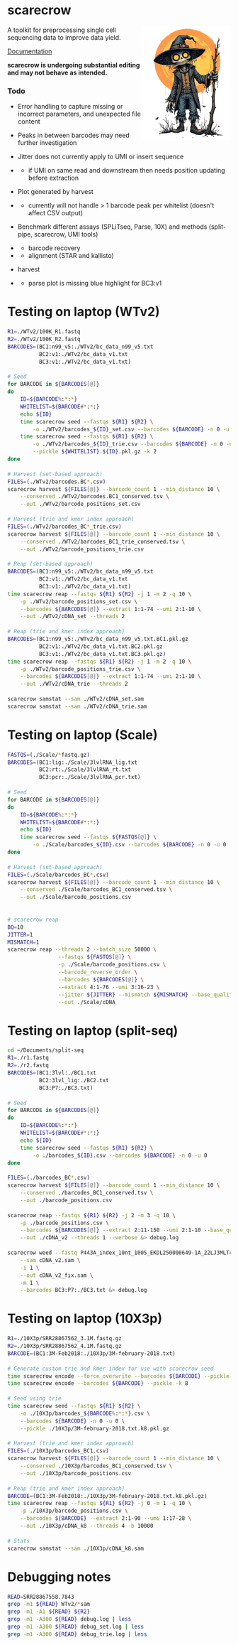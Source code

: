 # scarecrow

<img style="float:right;width:200px;" src="./img/scarecrow.png" alt="scarecrow"/>

A toolkit for preprocessing single cell sequencing data to improve data yield.

[Documentation](docs/root.md)

**scarecrow is undergoing substantial editing and may not behave as intended.**

### Todo

* Error handling to capture missing or incorrect parameters, and unexpected file content
* Peaks in between barcodes may need further investigation
* Jitter does not currently apply to UMI or insert sequence
*   - if UMI on same read and downstream then needs position updating before extraction
* Plot generated by harvest 
*   - currently will not handle > 1 barcode peak per whitelist (doesn't affect CSV output)
* Benchmark different assays (SPLiTseq, Parse, 10X) and methods (split-pipe, scarecrow, UMI tools)
*   - barcode recovery
*   - alignment (STAR and kallisto)

* harvest
*   - parse plot is missing blue highlight for BC3:v1

# Testing on laptop (WTv2)
```bash
R1=./WTv2/100K_R1.fastq
R2=./WTv2/100K_R2.fastq
BARCODES=(BC1:n99_v5:./WTv2/bc_data_n99_v5.txt
          BC2:v1:./WTv2/bc_data_v1.txt
          BC3:v1:./WTv2/bc_data_v1.txt)

# Seed
for BARCODE in ${BARCODES[@]}
do
    ID=${BARCODE%:*:*}
    WHITELIST=${BARCODE#*:*:}
    echo ${ID}
    time scarecrow seed --fastqs ${R1} ${R2} \
        -o ./WTv2/barcodes_${ID}_set.csv --barcodes ${BARCODE} -n 0 -u 0
    time scarecrow seed --fastqs ${R1} ${R2} \
        -o ./WTv2/barcodes_${ID}_trie.csv --barcodes ${BARCODE} -n 0 -u 0 \
        --pickle ${WHITELIST}.${ID}.pkl.gz -k 2
done

# Harvest (set-based approach)
FILES=(./WTv2/barcodes.BC*.csv)
scarecrow harvest ${FILES[@]} --barcode_count 1 --min_distance 10 \
    --conserved ./WTv2/barcodes.BC1_conserved.tsv \
    --out ./WTv2/barcode_positions_set.csv

# Harvest (trie and kmer index approach)
FILES=(./WTv2/barcodes_BC*_trie.csv)
scarecrow harvest ${FILES[@]} --barcode_count 1 --min_distance 10 \
    --conserved ./WTv2/barcodes_BC1_trie_conserved.tsv \
    --out ./WTv2/barcode_positions_trie.csv

# Reap (set-based approach)
BARCODES=(BC1:n99_v5:./WTv2/bc_data_n99_v5.txt
          BC2:v1:./WTv2/bc_data_v1.txt
          BC3:v1:./WTv2/bc_data_v1.txt)
time scarecrow reap --fastqs ${R1} ${R2} -j 1 -m 2 -q 10 \
    -p ./WTv2/barcode_positions_set.csv \
    --barcodes ${BARCODES[@]} --extract 1:1-74 --umi 2:1-10 \
    --out ./WTv2/cDNA_set --threads 2

# Reap (trie and kmer index approach)
BARCODES=(BC1:n99_v5:./WTv2/bc_data_n99_v5.txt.BC1.pkl.gz
          BC2:v1:./WTv2/bc_data_v1.txt.BC2.pkl.gz
          BC3:v1:./WTv2/bc_data_v1.txt.BC3.pkl.gz)
time scarecrow reap --fastqs ${R1} ${R2} -j 1 -m 2 -q 10 \
    -p ./WTv2/barcode_positions_trie.csv \
    --barcodes ${BARCODES[@]} --extract 1:1-74 --umi 2:1-10 \
    --out ./WTv2/cDNA_trie --threads 2

scarecrow samstat --sam ./WTv2/cDNA_set.sam
scarecrow samstat --sam ./WTv2/cDNA_trie.sam

```


# Testing on laptop (Scale)
```bash
FASTQS=(./Scale/*fastq.gz)
BARCODES=(BC1:lig:./Scale/3lvlRNA_lig.txt
          BC2:rt:./Scale/3lvlRNA_rt.txt
          BC3:pcr:./Scale/3lvlRNA_pcr.txt)

# Seed
for BARCODE in ${BARCODES[@]}
do
    ID=${BARCODE%:*:*}
    WHITELIST=${BARCODE#*:*:}
    echo ${ID}
    time scarecrow seed --fastqs ${FASTQS[@]} \
        -o ./Scale/barcodes_${ID}.csv --barcodes ${BARCODE} -n 0 -u 0
done

# Harvest (set-based approach)
FILES=(./Scale/barcodes_BC*.csv)
scarecrow harvest ${FILES[@]} --barcode_count 1 --min_distance 10 \
    --conserved ./Scale/barcodes_BC1_conserved.tsv \
    --out ./Scale/barcode_positions.csv


# scarecrow reap
BQ=10
JITTER=1
MISMATCH=1
scarecrow reap --threads 2 --batch_size 50000 \
                --fastqs ${FASTQS[@]} \
                -p ./Scale/barcode_positions.csv \
                --barcode_reverse_order \
                --barcodes ${BARCODES[@]} \
                --extract 4:1-76 --umi 3:16-23 \
                --jitter ${JITTER} --mismatch ${MISMATCH} --base_quality ${BQ} \
                --out ./Scale/cDNA
```


# Testing on laptop (split-seq)
```bash
cd ~/Documents/split-seq
R1=./r1.fastq
R2=./r2.fastq
BARCODES=(BC1:3lvl:./BC1.txt
          BC2:3lvl_lig:./BC2.txt
          BC3:P7:./BC3.txt)

# Seed
for BARCODE in ${BARCODES[@]}
do
    ID=${BARCODE%:*:*}
    WHITELIST=${BARCODE#*:*:}
    echo ${ID}
    time scarecrow seed --fastqs ${R1} ${R2} \
        -o ./barcodes_${ID}.csv --barcodes ${BARCODE} -n 0 -u 0
done

FILES=(./barcodes_BC*.csv)
scarecrow harvest ${FILES[@]} --barcode_count 1 --min_distance 10 \
    --conserved ./barcodes_BC1_conserved.tsv \
    --out ./barcode_positions.csv

scarecrow reap --fastqs ${R1} ${R2} -j 2 -m 3 -q 10 \
    -p ./barcode_positions.csv \
    --barcodes ${BARCODES[@]} --extract 2:11-150 --umi 2:1-10 --base_quality 10 \
    --out ./cDNA_v2 --threads 1 --verbose &> debug.log

scarecrow weed --fastq P443A_index_10nt_1005_EKDL250000649-1A_22LJ3MLT4_L3_1.fq.gz \
    --sam cDNA_v2.sam \
    -i 1 \
    --out cDNA_v2_fix.sam \
    -m 1 \
    --barcodes BC3:P7:./BC3.txt &> debug.log
```



# Testing on laptop (10X3p)
```bash
R1=./10X3p/SRR28867562_3.1M.fastq.gz
R2=./10X3p/SRR28867562_4.1M.fastq.gz
BARCODE=(BC1:3M-Feb2018:./10X3p/3M-february-2018.txt)

# Generate custom trie and kmer index for use with scarecrow seed
time scarecrow encode --force_overwrite --barcodes ${BARCODE} --pickle -k 8
time scarecrow encode --barcodes ${BARCODE} --pickle -k 8

# Seed using trie
time scarecrow seed --fastqs ${R1} ${R2} \
    -o ./10X3p/barcodes_${BARCODE%:*:*}.csv \
    --barcodes ${BARCODE} -n 0 -u 0 \
    --pickle ./10X3p/3M-february-2018.txt.k8.pkl.gz

# Harvest (trie and kmer index approach)
FILES=(./10X3p/barcodes_BC1.csv)
scarecrow harvest ${FILES[@]} --barcode_count 1 --min_distance 10 \
    --conserved ./10X3p/barcodes_BC1_conserved.tsv \
    --out ./10X3p/barcode_positions.csv

# Reap (trie and kmer index approach)
BARCODE=(BC1:3M-Feb2018:./10X3p/3M-february-2018.txt.k8.pkl.gz)
time scarecrow reap --fastqs ${R1} ${R2} -j 0 -m 1 -q 10 \
    -p ./10X3p/barcode_positions.csv \
    --barcodes ${BARCODE} --extract 2:1-90 --umi 1:17-28 \
    --out ./10X3p/cDNA_k8 --threads 4 -b 10000

# Stats
scarecrow samstat --sam ./10X3p/cDNA_k8.sam
```


# Debugging notes
```bash
READ=SRR28867558.7843
grep -m1 ${READ} WTv2/*sam
grep -m1 -A1 ${READ} ${R2}
grep -m1 -A300 ${READ} debug.log | less
grep -m1 -A300 ${READ} debug_set.log | less
grep -m1 -A300 ${READ} debug_trie.log | less
```
